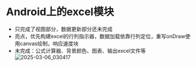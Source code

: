# Android上的excel模块
+ 只完成了视图部分，数据更新部分还未完成
+ 亮点，优先构建excel的行列指示器，数据加载依靠行列定位，重写onDraw使用canvas绘制，响应速度块
+ 未完成：公式计算器、背景颜色、图表、输出excel文件等
  ![2025-03-06_030417](https://github.com/user-attachments/assets/bec1100b-dc14-497b-a6ea-8a2f8c3efe52)
